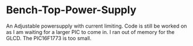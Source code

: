 # Bench-Top-Power-Supply
An Adjustable powersupply with current limiting. Code is still be worked on as I am waiting for a larger PIC to come in. I ran out of memory for the GLCD. The PIC16F1773 is too small. 
